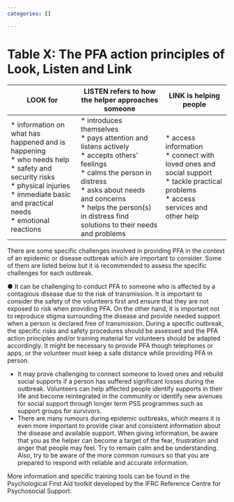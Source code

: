 ```yaml
---
categories: []

---
```

# Table X: The PFA action principles of Look, Listen and Link

| LOOK for | LISTEN refers to how the helper approaches someone | LINK is   helping people |
| --- | --- | --- |
| * information on what has happened and is happening<br> * who needs help<br> * safety and security risks<br>  * physical injuries<br> * immediate basic and   practical needs<br>  * emotional reactions | * introduces themselves<br> * pays attention and listens actively<br> * accepts others’ feelings<br> * calms the person in distress<br>  * asks about needs and concerns<br>  * helps the person(s) in distress find solutions to their needs and problems | * access information<br> *  connect with loved ones and social support<br>  * tackle practical problems<br>  * access services and other help |

There are some specific challenges involved in providing PFA in the context of an epidemic or disease outbreak which are important to consider. Some of them are listed below but it is recommended to assess the specific challenges for each outbreak.

●       It can be challenging to conduct PFA to someone who is affected by a contagious disease due to the risk of transmission. It is important to consider the safety of the volunteers first and ensure that they are not exposed to risk when providing PFA. On the other hand, it is important not to reproduce stigma surrounding the disease and provide needed support when a person is declared free of transmission. During a specific outbreak, the specific risks and safety procedures should be assessed and the PFA action principles and/or training material for volunteers should be adapted accordingly. It might be necessary to provide PFA though telephones or apps, or the volunteer must keep a safe distance while providing PFA in person.

* It may prove challenging to connect someone to loved ones and rebuild social supports if a person has suffered significant losses during the outbreak. Volunteers can help affected people identify supports in their life and become reintegrated in the community or identify new avenues for social support through longer term PSS programmes such as support groups for survivors.
*  There are many rumours during epidemic outbreaks, which means it is even more important to provide clear and consistent information about the disease and available support. When giving information, be aware that you as the helper can become a target of the fear, frustration and anger that people may feel. Try to remain calm and be understanding. Also, try to be aware of the more common rumours so that you are prepared to respond with reliable and accurate information.

More information and specific training tools can be found in the Psychological First Aid toolkit developed by the IFRC Reference Centre for Psychosocial Support.